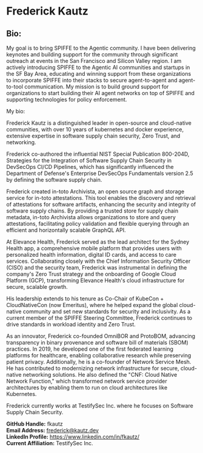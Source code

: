 # Frederick Kautz

## Bio:

My goal is to bring SPIFFE to the Agentic community. I have been delivering keynotes and building support for the community through significant outreach at events in the San Francisco and Silicon Valley region. I am actively introducing SPIFFE to the Agentic AI communities and startups in the SF Bay Area, educating and winning support from these organizations to incorporate SPIFFE into their stacks to secure agent-to-agent and agent-to-tool communication. My mission is to build ground support for organizations to start building their AI agent networks on top of SPIFFE and supporting technologies for policy enforcement.

My bio:

Frederick Kautz is a distinguished leader in open-source and cloud-native communities, with over 10 years of kubernetes and docker experience, extensive expertise in software supply chain security, Zero Trust, and networking.

Frederick co-authored the influential NIST Special Publication 800-204D, Strategies for the Integration of Software Supply Chain Security in DevSecOps CI/CD Pipelines, which has significantly influenced the Department of Defense's Enterprise DevSecOps Fundamentals version 2.5 by defining the software supply chain.

Frederick created in-toto Archivista, an open source graph and storage service for in-toto attestations. This tool enables the discovery and retrieval of attestations for software artifacts, enhancing the security and integrity of software supply chains. By providing a trusted store for supply chain metadata, in-toto Archivista allows organizations to store and query attestations, facilitating policy validation and flexible querying through an efficient and horizontally scalable GraphQL API.

At Elevance Health, Frederick served as the lead architect for the Sydney Health app, a comprehensive mobile platform that provides users with personalized health information, digital ID cards, and access to care services. Collaborating closely with the Chief Information Security Officer (CISO) and the security team, Frederick was instrumental in defining the company's Zero Trust strategy and the onboarding of Google Cloud Platform (GCP), transforming Elevance Health's cloud infrastructure for secure, scalable growth.

His leadership extends to his tenure as Co-Chair of KubeCon + CloudNativeCon (now Emeritus), where he helped expand the global cloud-native community and set new standards for security and inclusivity. As a current member of the SPIFFE Steering Committee, Frederick continues to drive standards in workload identity and Zero Trust.

As an innovator, Frederick co-founded OmniBOR and ProtoBOM, advancing transparency in binary provenance and software bill of materials (SBOM) practices. In 2019, he developed one of the first federated learning platforms for healthcare, enabling collaborative research while preserving patient privacy. Additionally, he is a co-founder of Network Service Mesh. He has contributed to modernizing network infrastructure for secure, cloud-native networking solutions. He also defined the "CNF: Cloud Native Network Function," which transformed network service provider architectures by enabling them to run on cloud architectures like Kubernetes.

Frederick currently works at TestifySec Inc. where he focuses on Software Supply Chain Security.

**GitHub Handle:** fkautz  
**Email Address:** frederick@kautz.dev  
**LinkedIn Profile:** https://www.linkedin.com/in/fkautz/  
**Current Affiliation:** TestifySec Inc.